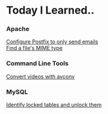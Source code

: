 # Today I Learned..

### Apache
[Configure Postfix to only send emails](Apache/postfix-loopback-only.md)  
[Find a file's MIME type](Apache/find-mime-type.md)

### Command Line Tools
[Convert videos with avconv](command-line/convert-videos.md)

### MySQL
[Identify locked tables and unlock them](MySQL/locked_tables.md)
